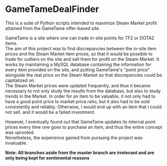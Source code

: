 # GameTameDealFinder
This is a suite of Python scripts intended to maximize Steam Market profit attained from the GameTame offer-based site.  
  
GameTame is a site where one can trade in-site points for TF2 or DOTA2 items.  
The aim of this project was to find discrepancies between the in-site item prices and the Steam Market item prices, so that it would be possible to trade for outliers on the site and sell them for profit on the Steam Market.
It works by maintaining a MySQL database containing the information for every item provided on the site, and putting GameTame's "point price"  alongside the real price on the Steam Market so that discrepancies could be capitalized on.  
The Steam Market prices were updated frequently, and thus it became necessary to not only study the results from the database, but also to study trends in the Market. In order for an item to be valuable, it not only had to have a good point price to market price ratio, but it also had to be sold consistently and reliably. Otherwise, I would end up with an item that I could not sell, and it would be a failed investment.
  
However, I eventually found out that GameTame updates its internal point prices every time one goes to purchase an item, and thus the entire concept was uprooted.  
Nonetheless, the experience gained from pursuing the project was invaluable.  
  
**Note: All branches aside from the master branch are irrelevant and are only being kept for sentimental reasons**
